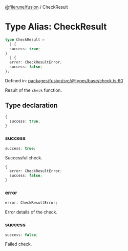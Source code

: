 [@filerune/fusion](../README.md) / CheckResult

# Type Alias: CheckResult

```ts
type CheckResult = 
  | {
  success: true;
}
  | {
  error: CheckResultError;
  success: false;
};
```

Defined in: [packages/fusion/src/@types/base/check.ts:60](https://github.com/filerune/javascript/blob/e35128d5deea4a3f64742db5fcfda1a7f8c2cb71/packages/fusion/src/@types/base/check.ts#L60)

Result of the `check` function.

## Type declaration

```ts
{
  success: true;
}
```

### success

```ts
success: true;
```

Successful check.

```ts
{
  error: CheckResultError;
  success: false;
}
```

### error

```ts
error: CheckResultError;
```

Error details of the check.

### success

```ts
success: false;
```

Failed check.
